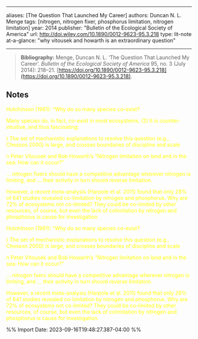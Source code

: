 
---
aliases: [The Question That Launched My Career]
authors: Duncan N. L. Menge 
tags: [nitrogen, nitrogen fixer, phosphorus limitation, nitrogen limitation] 
year: 2014 
publisher: "Bulletin of the Ecological Society of America" 
url: http://doi.wiley.com/10.1890/0012-9623-95.3.218
type: lit-note
at-a-glance: "why vitousek and howarth is an extraordinary question"

---

>**Bibliography:** Menge, Duncan N. L. ‘The Question That Launched My Career’. _Bulletin of the Ecological Society of America_ 95, no. 3 (July 2014): 218–21. [https://doi.org/10.1890/0012-9623-95.3.218](https://doi.org/10.1890/0012-9623-95.3.218).

## Notes

<p>
 <span style="color: yellow">Hutchinson (1961): “Why do so many species co-exist?</span>  </p> <p>
 <span style="color: yellow">Many species do, in fact, co-exist in most ecosystems. (2) It is counter-intuitive, and thus fascinating:</span>  </p> <p>
 <span style="color: yellow">) The set of mechanistic explanations to resolve this question (e.g., Chesson 2000) is large, and crosses boundaries of discipline and scale</span>  </p> <p>
 <span style="color: yellow">n Peter Vitousek and Bob Howarth’s “Nitrogen limitation on land and in the sea: How can it occur?”</span>  </p> <p>
 <span style="color: yellow">... nitrogen fixers should have a competitive advantage wherever nitrogen is limiting, and ... their activity in turn should reverse limitation.</span>  </p> <p>
 <span style="color: yellow">However, a recent meta-analysis (Harpole et al. 2011) found that only 28% of 641 studies revealed co-limitation by nitrogen and phosphorus. Why are 72% of ecosystems not co-limited? They could be co-limited by other resources, of course, but even the lack of colimitation by nitrogen and phosphorus is cause for investigation.</span>  </p> <p>
 <span style="color: yellow">Hutchinson (1961): “Why do so many species co-exist?</span>  </p> <p>
 <span style="color: yellow">) The set of mechanistic explanations to resolve this question (e.g., Chesson 2000) is large, and crosses boundaries of discipline and scale</span>  </p> <p>
 <span style="color: yellow">n Peter Vitousek and Bob Howarth’s “Nitrogen limitation on land and in the sea: How can it occur?”</span>  </p> <p>
 <span style="color: yellow">… nitrogen fxers should have a competitive advantage wherever nitrogen is limiting, and … their activity in turn should reverse limitation.</span>  </p> <p>
 <span style="color: yellow">However, a recent meta-analysis (Harpole et al. 2011) found that only 28% of 641 studies revealed co-limitation by nitrogen and phosphorus. Why are 72% of ecosystems not co-limited? They could be co-limited by other resources, of course, but even the lack of colimitation by nitrogen and phosphorus is cause for investigation.</span>  </p> 

%% Import Date: 2023-09-16T19:48:27.387-04:00 %%
